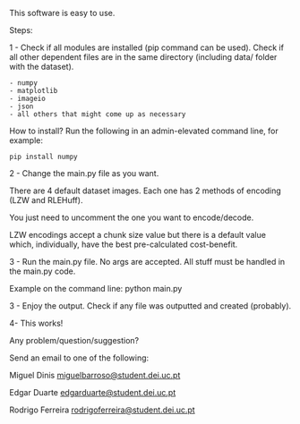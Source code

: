 This software is easy to use.

Steps:

1 - Check if all modules are installed (pip command can be used). Check if all other dependent files are in the same directory (including data/ folder with the dataset).

    - numpy
    - matplotlib
    - imageio
    - json 
    - all others that might come up as necessary

How to install? Run the following in an admin-elevated command line, for example:

    pip install numpy 

2 - Change the main.py file as you want.

There are 4 default dataset images. Each one has 2 methods of encoding (LZW and RLEHuff).
    
You just need to uncomment the one you want to encode/decode.

LZW encodings accept a chunk size value but there is a default value which, individually, have the best pre-calculated cost-benefit.

3 - Run the main.py file. No args are accepted. All stuff must be handled in the main.py code.

Example on the command line: python main.py

3 - Enjoy the output. Check if any file was outputted and created (probably).

4- This works!

Any problem/question/suggestion?

Send an email to one of the following:

Miguel Dinis <miguelbarroso@student.dei.uc.pt>

Edgar Duarte <edgarduarte@student.dei.uc.pt>

Rodrigo Ferreira <rodrigoferreira@student.dei.uc.pt>
